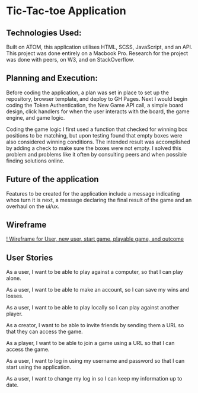 # Tic-Tac-toe Application

## Technologies Used:

Built on ATOM, this application utilises HTML, SCSS,
JavaScript, and an API. This project was done entirely
on a Macbook Pro. Research for the project was done with peers, on W3,
and on StackOverflow.

## Planning and Execution:

Before coding the application, a plan was set in place to
set up the repository, browser template, and deploy to GH
Pages. Next I would begin coding the Token Authentication, the New Game
API call, a simple board design, click handlers for when the user
interacts with the board, the game engine, and game logic.

Coding the game logic I first used a function that checked for winning
box positions to be matching, but upon testing found that empty boxes
were also considered winning conditions. The intended result was
accomplished by adding a check to make sure the boxes were not empty.
I solved this problem and problems like it often by consulting peers
and when possible finding solutions online.

## Future of the application

Features to be created for the application include a message indicating
whos turn it is next, a message declaring the final result of the game
and an overhaul on the ui/ux.

## Wireframe

[! Wireframe for User, new user, start game, playable game, and outcome](https://imgur.com/a/PfHEJ4n)

## User Stories

As a user, I want to be able to play against a computer, so that I can play alone.

As a user, I want to be able to make an account, so I can save my wins and losses.

As a user, I want to be able to play locally so I can play against another player.

As a creator, I want to be able to invite friends by sending them a URL so that they can access the game.

As a player, I want to be able to join a game using a URL so that I can access the game.

As a user, I want to log in using my username and password so that I can start using the application.

As a user, I want to change my log in so I can keep my information up to date.

